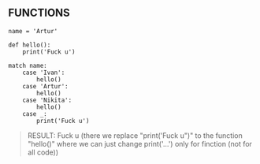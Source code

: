 ## FUNCTIONS


```
name = 'Artur'

def hello():
    print('Fuck u')

match name:
    case 'Ivan':
        hello()
    case 'Artur':
        hello()
    case 'Nikita':
        hello()
    case _:
        print('Fuck u')
```
> RESULT: Fuck u (there we replace "print('Fuck u")" to the function "hello()" where we can just change print('...') only for finction (not for all code))
